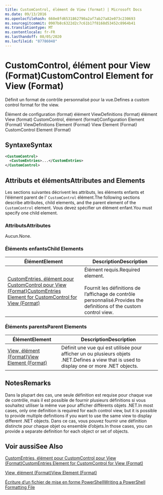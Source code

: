 ```yaml
---
title: CustomControl, élément de View (format) | Microsoft Docs
ms.date: 09/13/2016
ms.openlocfilehash: 660e8fd6531862790a2af7ab27a82e073c230693
ms.sourcegitcommit: 0907b8c6322d2c7c61b17f8168d53452c8964b41
ms.translationtype: MT
ms.contentlocale: fr-FR
ms.lasthandoff: 08/05/2020
ms.locfileid: "87786048"
---
```

# <a name="customcontrol-element-for-view-format"></a><span data-ttu-id="d8d66-102">CustomControl, élément pour View (Format)</span><span class="sxs-lookup"><span data-stu-id="d8d66-102">CustomControl Element for View (Format)</span></span>

<span data-ttu-id="d8d66-103">Définit un format de contrôle personnalisé pour la vue.</span><span class="sxs-lookup"><span data-stu-id="d8d66-103">Defines a custom control format for the view.</span></span>

<span data-ttu-id="d8d66-104">Élément de configuration (format) élément ViewDefinitions (format) élément View (format) CustomControl, élément (format)</span><span class="sxs-lookup"><span data-stu-id="d8d66-104">Configuration Element (Format) ViewDefinitions Element (Format) View Element (Format) CustomControl Element (Format)</span></span>

## <a name="syntax"></a><span data-ttu-id="d8d66-105">Syntaxe</span><span class="sxs-lookup"><span data-stu-id="d8d66-105">Syntax</span></span>

```xml
<CustomControl>
  <CustomEntries>...</CustomEntries>
</CustomControl>
```

## <a name="attributes-and-elements"></a><span data-ttu-id="d8d66-106">Attributs et éléments</span><span class="sxs-lookup"><span data-stu-id="d8d66-106">Attributes and Elements</span></span>

<span data-ttu-id="d8d66-107">Les sections suivantes décrivent les attributs, les éléments enfants et l’élément parent de l' `CustomControl` élément.</span><span class="sxs-lookup"><span data-stu-id="d8d66-107">The following sections describe attributes, child elements, and the parent element of the `CustomControl` element.</span></span> <span data-ttu-id="d8d66-108">Vous devez spécifier un élément enfant.</span><span class="sxs-lookup"><span data-stu-id="d8d66-108">You must specify one child element.</span></span>

### <a name="attributes"></a><span data-ttu-id="d8d66-109">Attributs</span><span class="sxs-lookup"><span data-stu-id="d8d66-109">Attributes</span></span>

<span data-ttu-id="d8d66-110">Aucun.</span><span class="sxs-lookup"><span data-stu-id="d8d66-110">None.</span></span>

### <a name="child-elements"></a><span data-ttu-id="d8d66-111">Éléments enfants</span><span class="sxs-lookup"><span data-stu-id="d8d66-111">Child Elements</span></span>

|<span data-ttu-id="d8d66-112">Élément</span><span class="sxs-lookup"><span data-stu-id="d8d66-112">Element</span></span>|<span data-ttu-id="d8d66-113">Description</span><span class="sxs-lookup"><span data-stu-id="d8d66-113">Description</span></span>|
|-------------|-----------------|
|[<span data-ttu-id="d8d66-114">CustomEntries, élément pour CustomControl pour View (Format)</span><span class="sxs-lookup"><span data-stu-id="d8d66-114">CustomEntries Element for CustomControl for View (Format)</span></span>](./customentries-element-for-customcontrol-for-view-format.md)|<span data-ttu-id="d8d66-115">Élément requis.</span><span class="sxs-lookup"><span data-stu-id="d8d66-115">Required element.</span></span><br /><br /> <span data-ttu-id="d8d66-116">Fournit les définitions de l’affichage de contrôle personnalisé.</span><span class="sxs-lookup"><span data-stu-id="d8d66-116">Provides the definitions of the custom control view.</span></span>|

### <a name="parent-elements"></a><span data-ttu-id="d8d66-117">Éléments parents</span><span class="sxs-lookup"><span data-stu-id="d8d66-117">Parent Elements</span></span>

|<span data-ttu-id="d8d66-118">Élément</span><span class="sxs-lookup"><span data-stu-id="d8d66-118">Element</span></span>|<span data-ttu-id="d8d66-119">Description</span><span class="sxs-lookup"><span data-stu-id="d8d66-119">Description</span></span>|
|-------------|-----------------|
|[<span data-ttu-id="d8d66-120">View, élément (Format)</span><span class="sxs-lookup"><span data-stu-id="d8d66-120">View Element (Format)</span></span>](./view-element-format.md)|<span data-ttu-id="d8d66-121">Définit une vue qui est utilisée pour afficher un ou plusieurs objets .NET.</span><span class="sxs-lookup"><span data-stu-id="d8d66-121">Defines a view that is used to display one or more .NET objects.</span></span>|

## <a name="remarks"></a><span data-ttu-id="d8d66-122">Notes</span><span class="sxs-lookup"><span data-stu-id="d8d66-122">Remarks</span></span>

<span data-ttu-id="d8d66-123">Dans la plupart des cas, une seule définition est requise pour chaque vue de contrôle, mais il est possible de fournir plusieurs définitions si vous souhaitez utiliser la même vue pour afficher différents objets .NET.</span><span class="sxs-lookup"><span data-stu-id="d8d66-123">In most cases, only one definition is required for each control view, but it is possible to provide multiple definitions if you want to use the same view to display different .NET objects.</span></span> <span data-ttu-id="d8d66-124">Dans ce cas, vous pouvez fournir une définition distincte pour chaque objet ou ensemble d’objets.</span><span class="sxs-lookup"><span data-stu-id="d8d66-124">In those cases, you can provide a separate definition for each object or set of objects.</span></span>

## <a name="see-also"></a><span data-ttu-id="d8d66-125">Voir aussi</span><span class="sxs-lookup"><span data-stu-id="d8d66-125">See Also</span></span>

[<span data-ttu-id="d8d66-126">CustomEntries, élément pour CustomControl pour View (Format)</span><span class="sxs-lookup"><span data-stu-id="d8d66-126">CustomEntries Element for CustomControl for View (Format)</span></span>](./customentries-element-for-customcontrol-for-view-format.md)

[<span data-ttu-id="d8d66-127">View, élément (Format)</span><span class="sxs-lookup"><span data-stu-id="d8d66-127">View Element (Format)</span></span>](./view-element-format.md)

[<span data-ttu-id="d8d66-128">Écriture d’un fichier de mise en forme PowerShell</span><span class="sxs-lookup"><span data-stu-id="d8d66-128">Writing a PowerShell Formatting File</span></span>](./writing-a-powershell-formatting-file.md)
